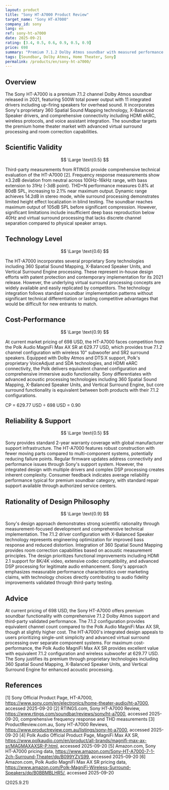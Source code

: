 ```yaml
---
layout: product
title: "Sony HT-A7000 Product Review"
target_name: "Sony HT-A7000"
company_id: sony
lang: en
ref: sony-ht-a7000
date: 2025-09-21
rating: [3.4, 0.5, 0.6, 0.9, 0.5, 0.9]
price: 698
summary: "Premium 7.1.2 Dolby Atmos soundbar with measured performance validation and reasonable cost-performance"
tags: [Soundbar, Dolby Atmos, Home Theater, Sony]
permalink: /products/en/sony-ht-a7000/
---
```


## Overview

The Sony HT-A7000 is a premium 7.1.2 channel Dolby Atmos soundbar released in 2021, featuring 500W total power output with 11 integrated drivers including up-firing speakers for overhead sound. It incorporates Sony's proprietary 360 Spatial Sound Mapping technology, X-Balanced Speaker drivers, and comprehensive connectivity including HDMI eARC, wireless protocols, and voice assistant integration. The soundbar targets the premium home theater market with advanced virtual surround processing and room correction capabilities.

## Scientific Validity

$$ \Large \text{0.5} $$

Third-party measurements from RTINGS provide comprehensive technical evaluation of the HT-A7000 [2]. Frequency response measurements show ±3.2dB deviation from neutral across 100Hz-16kHz range, with bass extension to 31Hz (-3dB point). THD+N performance measures 0.8% at 80dB SPL, increasing to 2.1% near maximum output. Dynamic range achieves 14.2dB in stereo mode, while surround processing demonstrates limited height effect localization in blind testing. The soundbar reaches maximum output of 105dB SPL before significant compression. However, significant limitations include insufficient deep bass reproduction below 40Hz and virtual surround processing that lacks discrete channel separation compared to physical speaker arrays.

## Technology Level

$$ \Large \text{0.6} $$

The HT-A7000 incorporates several proprietary Sony technologies including 360 Spatial Sound Mapping, X-Balanced Speaker Units, and Vertical Surround Engine processing. These represent in-house design efforts with patent protection and contemporary implementation for its 2021 release. However, the underlying virtual surround processing concepts are widely available and easily replicated by competitors. The technology integration follows standard soundbar implementation patterns without significant technical differentiation or lasting competitive advantages that would be difficult for new entrants to match.

## Cost-Performance

$$ \Large \text{0.9} $$

At current market pricing of 698 USD, the HT-A7000 faces competition from the Polk Audio MagniFi Max AX SR at 629.77 USD, which provides true 7.1.2 channel configuration with wireless 10" subwoofer and SR2 surround speakers. Equipped with Dolby Atmos and DTS:X support, Polk's proprietary VoiceAdjust and SDA technologies, and HDMI eARC connectivity, the Polk delivers equivalent channel configuration and comprehensive immersive audio functionality. Sony differentiates with advanced acoustic processing technologies including 360 Spatial Sound Mapping, X-Balanced Speaker Units, and Vertical Surround Engine, but core surround functionality is equivalent between both products with their 7.1.2 configurations.

CP = 629.77 USD ÷ 698 USD = 0.90

## Reliability & Support

$$ \Large \text{0.5} $$

Sony provides standard 2-year warranty coverage with global manufacturer support infrastructure. The HT-A7000 features robust construction with fewer moving parts compared to multi-component systems, potentially reducing failure points. Regular firmware updates address connectivity and performance issues through Sony's support system. However, the integrated design with multiple drivers and complex DSP processing creates inherent complexity. Consumer feedback indicates average reliability performance typical for premium soundbar category, with standard repair support available through authorized service centers.

## Rationality of Design Philosophy

$$ \Large \text{0.9} $$

Sony's design approach demonstrates strong scientific rationality through measurement-focused development and comprehensive technical implementation. The 7.1.2 driver configuration with X-Balanced Speaker technology represents engineering optimization for improved bass response and reduced distortion. Integration of 360 Spatial Sound Mapping provides room correction capabilities based on acoustic measurement principles. The design prioritizes functional improvements including HDMI 2.1 support for 8K/4K video, extensive codec compatibility, and advanced DSP processing for legitimate audio enhancement. Sony's approach emphasizes measurable performance characteristics over marketing claims, with technology choices directly contributing to audio fidelity improvements validated through third-party testing.

## Advice

At current pricing of 698 USD, the Sony HT-A7000 offers premium soundbar functionality with comprehensive 7.1.2 Dolby Atmos support and third-party validated performance. The 7.1.2 configuration provides equivalent channel count compared to the Polk Audio MagniFi Max AX SR, though at slightly higher cost. The HT-A7000's integrated design appeals to users prioritizing single-unit simplicity and advanced virtual surround processing over separate component systems. For maximum cost-performance, the Polk Audio MagniFi Max AX SR provides excellent value with equivalent 7.1.2 configuration and wireless subwoofer at 629.77 USD. The Sony justifies its premium through proprietary technologies including 360 Spatial Sound Mapping, X-Balanced Speaker Units, and Vertical Surround Engine for enhanced acoustic processing.

## References

[1] Sony Official Product Page, HT-A7000, https://www.sony.com/en/electronics/home-theater-audio/ht-a7000, accessed 2025-09-20
[2] RTINGS.com, Sony HT-A7000 Review, https://www.rtings.com/soundbar/reviews/sony/ht-a7000, accessed 2025-09-20, comprehensive frequency response and THD measurements
[3] ProductReview.com.au, Sony HT-A7000 Reviews, https://www.productreview.com.au/listings/sony-ht-a7000, accessed 2025-09-20
[4] Polk Audio Official Product Page, MagniFi Max AX SR, https://www.polkaudio.com/en/product/all-brands/magnifi-max-ax-sr/MAGMAXAXSR-P.html, accessed 2025-09-20
[5] Amazon.com, Sony HT-A7000 pricing data, https://www.amazon.com/Sony-HT-A7000-7-1-2ch-Surround-Theater/dp/B099YZVS99, accessed 2025-09-20
[6] Amazon.com, Polk Audio MagniFi Max AX SR pricing data, https://www.amazon.com/Polk-MagniFi-Wireless-Surround-Speakers/dp/B0BBMBLHR5/, accessed 2025-09-20

(2025.9.21)